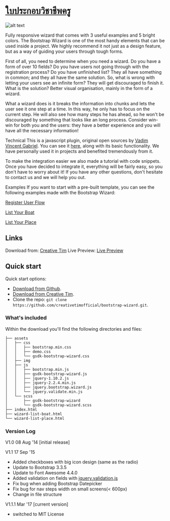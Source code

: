 # [ใบประกอบวิชาชีพครู](http://profile/index.html)

![alt text](http://assets/img/123.JPG)

Fully responsive wizard that comes with 3 useful examples and 5 bright colors. The Bootstrap Wizard is one of the most handy elements that can be used inside a project. We highly recommend it not just as a design feature, but as a way of guiding your users through tough forms.

First of all, you need to determine when you need a wizard. Do you have a form of over 10 fields? Do you have users not going through with the registration process? Do you have unfinished list? They all have something in common; and they all have the same solution. So, what is wrong with letting your users see an infinite form? They will get discouraged to finish it. What is the solution? Better visual organisation, mainly in the form of a wizard.

What a wizard does is it breaks the information into chunks and lets the user see it one step at a time. In this way, he only has to focus on the current step. He will also see how many steps he has ahead, so he won't be discouraged by something that looks like an long process. Consider win-win for both you and the users: they have a better experience and you will have all the necessary information!

Technical
This is a javascript plugin, original open sources by [Vadim Vincent Gabriel](http://vadimg.com/twitter-bootstrap-wizard-example/). You can see it [here](http://vadimg.com/twitter-bootstrap-wizard-example/), along with its basic functionality. We have personally used it in projects and benefited tremendously from it.

To make the integration easier we also made a tutorial with code snippets. Once you have decided to integrate it, everything will be fairly easy, so you don't have to worry about it! If you have any other questions, don't hesitate to contact us and we will help you out.

Examples
If you want to start with a pre-built template, you can see the following examples made with the Bootstrap Wizard:

[Register User Flow](http://demos.creative-tim.com/wizard-demo-register)

[List Your Boat](http://demos.creative-tim.com/wizard-demo-list-boat)

[List Your Place](http://demos.creative-tim.com/wizard-demo-list-place)

## Links
Download from: [Creative Tim](http://www.creative-tim.com/product/bootstrap-wizard)
Live Preview: [Live Preview](http://demos.creative-tim.com/wizard-demo-register)

## Quick start

Quick start options:

- [Download from Github](https://github.com/creativetimofficial/bootstrap-wizard.git).
- [Download from Creative Tim](http://www.creative-tim.com/product/bootstrap-wizard).
- Clone the repo: `git clone https://github.com/creativetimofficial/bootstrap-wizard.git`.


### What's included

Within the download you'll find the following directories and files:

```
├── assets
│   ├── css
│   │   ├── bootstrap.min.css
│   │   ├── demo.css
│   │   └── gsdk-bootstrap-wizard.css
│   ├── img
│   ├── js
│   │   ├── bootstrap.min.js
│   │   ├── gsdk-bootstrap-wizard.js
│   │   ├── jquery-1.10.2.js
│   │   ├── jquery-2.2.4.min.js
│   │   ├── jquery.bootstrap.wizard.js
│   │   └── jquery.validate.min.js
│   └── scss
│       ├── gsdk-bootstrap-wizard
│       └── gsdk-bootstrap-wizard.scss
├── index.html
├── wizard-list-boat.html
└── wizard-list-place.html

```

### Version Log 

V1.0 08 Aug '14 [initial release]

V1.1 17 Sep '15
- Added checkboxes with big icon design (same as the radio)
- Update to Bootstrap 3.3.5
- Update to Font Awesome 4.4.0
- Added validation on fields with [jquery.validation.js](http://jqueryvalidation.org/documentation/)
- Fix bug when adding Bootstrap Datepicker
- Fix bug for nav steps width on small screens(< 600px)
- Change in file structure 

V1.1.1 Mar '17 [current version]
- switched to MIT License
